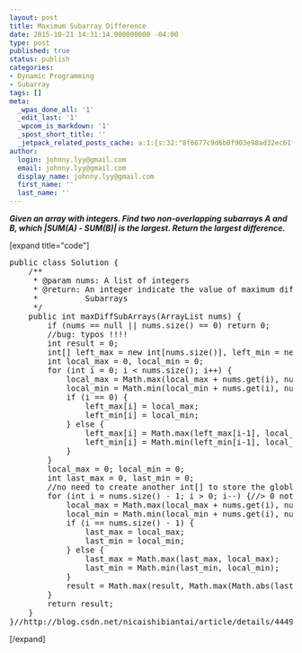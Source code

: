 ```yaml
---
layout: post
title: Maximum Subarray Difference
date: 2015-10-21 14:31:14.000000000 -04:00
type: post
published: true
status: publish
categories:
- Dynamic Programming
- Subarray
tags: []
meta:
  _wpas_done_all: '1'
  _edit_last: '1'
  _wpcom_is_markdown: '1'
  _spost_short_title: ''
  _jetpack_related_posts_cache: a:1:{s:32:"8f6677c9d6b0f903e98ad32ec61f8deb";a:2:{s:7:"expires";i:1469270306;s:7:"payload";a:3:{i:0;a:1:{s:2:"id";i:416;}i:1;a:1:{s:2:"id";i:421;}i:2;a:1:{s:2:"id";i:414;}}}}
author:
  login: johnny.lyy@gmail.com
  email: johnny.lyy@gmail.com
  display_name: johnny.lyy@gmail.com
  first_name: ''
  last_name: ''
---
```

<p><strong><em>Given an array with integers. Find two non-overlapping subarrays A and B, which |SUM(A) - SUM(B)| is the largest. Return the largest difference.</em></strong></p>
<p>[expand title="code"]</p>
<pre>
public class Solution {
    /**
     * @param nums: A list of integers
     * @return: An integer indicate the value of maximum difference between two
     *          Subarrays
     */
    public int maxDiffSubArrays(ArrayList<integer> nums) {
        if (nums == null || nums.size() == 0) return 0;
        //bug: typos !!!!
        int result = 0;
        int[] left_max = new int[nums.size()], left_min = new int[nums.size()];
        int local_max = 0, local_min = 0;
        for (int i = 0; i < nums.size(); i++) {
            local_max = Math.max(local_max + nums.get(i), nums.get(i));
            local_min = Math.min(local_min + nums.get(i), nums.get(i));
            if (i == 0) {
                left_max[i] = local_max;
                left_min[i] = local_min;
            } else {
                left_max[i] = Math.max(left_max[i-1], local_max);
                left_min[i] = Math.min(left_min[i-1], local_min);
            }
        }
        local_max = 0; local_min = 0;
        int last_max = 0, last_min = 0;
        //no need to create another int[] to store the globla max and min for right part
        for (int i = nums.size() - 1; i > 0; i--) {//> 0 not >= 0
            local_max = Math.max(local_max + nums.get(i), nums.get(i));
            local_min = Math.min(local_min + nums.get(i), nums.get(i));
            if (i == nums.size() - 1) {
                last_max = local_max;
                last_min = local_min;
            } else {
                last_max = Math.max(last_max, local_max);
                last_min = Math.min(last_min, local_min);
            }
            result = Math.max(result, Math.max(Math.abs(last_max - left_min[i-1]), Math.abs(left_max[i-1] - last_min)));
        }
        return result;
    }
}//http://blog.csdn.net/nicaishibiantai/article/details/44490241
</integer></pre>
<p>[/expand]</p>
